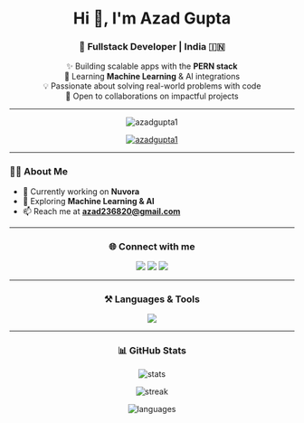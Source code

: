 <h1 align="center">Hi 👋, I'm Azad Gupta</h1>
<h3 align="center">🚀 Fullstack Developer | India 🇮🇳</h3>

<p align="center">
✨ Building scalable apps with the <b>PERN stack</b> <br/>
🌱 Learning <b>Machine Learning</b> & AI integrations <br/>
💡 Passionate about solving real-world problems with code <br/>
🤝 Open to collaborations on impactful projects
</p>

---

<p align="center"> 
  <img src="https://komarev.com/ghpvc/?username=azadgupta1&label=Profile%20Views&color=lightgrey&style=for-the-badge" alt="azadgupta1" /> 
</p>

<p align="center"> 
  <a href="https://github.com/ryo-ma/github-profile-trophy">
    <img src="https://github-profile-trophy.vercel.app/?username=azadgupta1&theme=darkhub&no-frame=true&row=2&column=3" alt="azadgupta1" />
  </a> 
</p>

---

### 🧑‍💻 About Me
- 🔭 Currently working on **Nuvora**  
- 🌱 Exploring **Machine Learning & AI**  
- 📫 Reach me at **azad236820@gmail.com**  

---

<h3 align="center">🌐 Connect with me</h3>
<p align="center">
<a href="https://linkedin.com/in/azad-gupta-b03a6b252" target="blank"><img src="https://img.shields.io/badge/LinkedIn-0A66C2?style=for-the-badge&logo=linkedin&logoColor=white" /></a>
<a href="https://codeforces.com/profile/azadgupta" target="blank"><img src="https://img.shields.io/badge/Codeforces-1F8ACB?style=for-the-badge&logo=codeforces&logoColor=white" /></a>
<a href="https://www.leetcode.com/azadgupta23" target="blank"><img src="https://img.shields.io/badge/LeetCode-FFA116?style=for-the-badge&logo=leetcode&logoColor=white" /></a>
</p>

---

<h3 align="center">⚒️ Languages & Tools</h3>
<p align="center"> 
<img src="https://skillicons.dev/icons?i=cpp,html,css,js,react,nodejs,express,postgresql,tailwind,postman&theme=dark" />
</p>

---

<h3 align="center">📊 GitHub Stats</h3>
<p align="center">
  <img src="https://github-readme-stats.vercel.app/api?username=azadgupta1&show_icons=true&theme=radical&hide_border=true" alt="stats" />
</p>

<p align="center">
  <img src="https://github-readme-streak-stats.herokuapp.com/?user=azadgupta1&theme=radical&hide_border=true" alt="streak" />
</p>

<p align="center">
  <img src="https://github-readme-stats.vercel.app/api/top-langs?username=azadgupta1&show_icons=true&locale=en&layout=compact&theme=radical&hide_border=true" alt="languages" />
</p>
